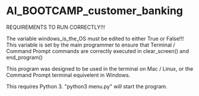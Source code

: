 # AI_BOOTCAMP_customer_banking

REQUIREMENTS TO RUN CORRECTLY!!!

The variable windows_is_the_OS must be edited to either True or False!!! This variable is set by the main programmer to ensure that Terminal / Command 
Prompt commands are correctly executed in clear_screen() and end_program()

This program was designed to be used in the terminal on Mac / Linux, or the Command Prompt terminal equivelent in Windows.

This requires Python 3. "python3 menu.py" will start the program.
